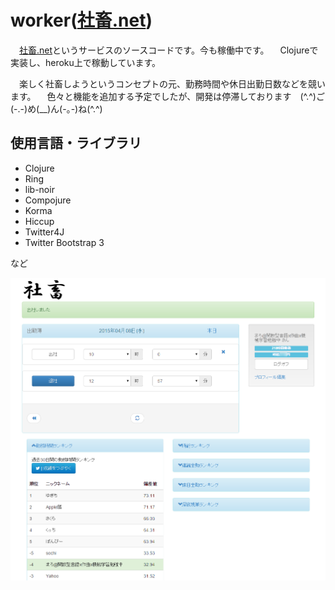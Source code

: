 # worker([社畜.net](http://www.syatiku.net/ "社畜.net"))

　[社畜.net](http://www.syatiku.net/ "社畜.net")というサービスのソースコードです。今も稼働中です。
　Clojureで実装し、heroku上で稼動しています。

　楽しく社畜しようというコンセプトの元、勤務時間や休日出勤日数などを競います。
　色々と機能を追加する予定でしたが、開発は停滞しております　(^.^)ご(-.-)め(__)ん(-｡-)ね(^.^)


## 使用言語・ライブラリ

- Clojure
- Ring
- lib-noir
- Compojure
- Korma
- Hiccup
- Twitter4J
- Twitter Bootstrap 3

など

![](resources/2015-04-08_213224.png)
